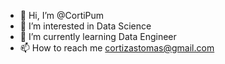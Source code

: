 - 👋 Hi, I’m @CortiPum
- 👀 I’m interested in Data Science
- 🌱 I’m currently learning Data Engineer
- 📫 How to reach me cortizastomas@gmail.com

<!---
CortiPum/CortiPum is a ✨ special ✨ repository because its `README.md` (this file) appears on your GitHub profile.
You can click the Preview link to take a look at your changes.
--->
